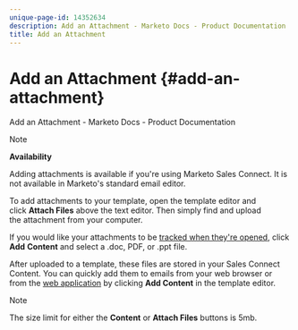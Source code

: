 ```yaml
---
unique-page-id: 14352634
description: Add an Attachment - Marketo Docs - Product Documentation
title: Add an Attachment
---
```


# Add an Attachment {#add-an-attachment}

Add an Attachment - Marketo Docs - Product Documentation

>[!NOTE]
>
>**Availability**
>
>Adding attachments is available if you're using Marketo Sales Connect. It is not available in Marketo's standard email editor.

To add attachments to your template, open the template editor and click&nbsp;**Attach Files**&nbsp;above the text editor. Then simply find and upload the&nbsp;attachment from your computer.

If you would like your attachments to be [tracked when they're opened](http://docs.marketo.com/display/TEST/How+to+Track+Your+Email+Attachments), click **Add**&nbsp;**Content**&nbsp;and select a .doc, PDF, or .ppt file.

After uploaded to a template, these files are stored in your Sales Connect Content. You&nbsp;can quickly add them to emails from your web browser or from the [web application](http://toutapp.com/login) by clicking **Add&nbsp;Content**&nbsp;in the&nbsp;template editor.

>[!NOTE]
>
>The size limit for either the **Content** or **Attach Files** buttons is 5mb.

